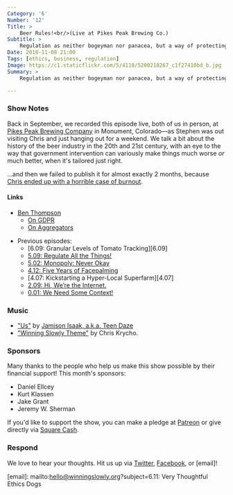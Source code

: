 ```yaml
---
Category: '6'
Number: '12'
Title: >
    Beer Rules!<br/>(Live at Pikes Peak Brewing Co.)
Subtitle: >
    Regulation as neither bogeyman nor panacea, but a way of protecting out the right spaces for genuine competition to emerge.
Date: 2018-11-08 21:00
Tags: [ethics, business, regulation]
Image: https://c1.staticflickr.com/5/4110/5200218267_c1f27410bd_b.jpg
Summary: >
    Regulation as neither bogeyman nor panacea, but a way of protecting out the right spaces for genuine competition to emerge.

---
```


### Show Notes

Back in September, we recorded this episode live, both of us in person, at [Pikes Peak Brewing Company][ppbc] in Monument, Colorado—as Stephen was out visiting Chris and just hanging out for a weekend. We talk a bit about the history of the beer industry in the 20th and 21st century, with an eye to the way that government intervention can variously make things much worse *or* much better, when it's tailored just right.

[ppbc]: https://pikespeakbrewing.com

…and then we failed to publish it for almost exactly 2 months, because [Chris ended up with a horrible case of burnout][burnout].

[burnout]: https://www.chriskrycho.com/burnout/

#### Links

* [Ben Thompson]
	* [On GDPR][gdpr]
	* [On Aggregators][aggregators]
- Previous episodes:
    + [6.09: Granular Levels of Tomato Tracking][6.09]
    + [5.09: Regulate All the Things!][5.09]
    + [5.02: Monopoly: Never Okay][5.02]
    + [4.12: Five Years of Facepalming][4.12]
    + [4.07: Kickstarting a Hyper-Local Superfarm][4.07]
    + [2.09: Hi, We’re the Internet.][2.09]
    + [0.01: We Need Some Context!][0.01]

[Ben Thompson]: https://stratechery.com
[gdpr]: https://stratechery.com/topic/regulation/gdpr/
[aggregators]: https://stratechery.com/2017/defining-aggregators/
[5.09]: https://winningslowly.org/5.09/
[5.02]: https://winningslowly.org/5.02/
[4.12]: https://winningslowly.org/4.12/
[2.09]: https://winningslowly.org/2.09/
[0.01]: https://winningslowly.org/0.01/

### Music

- ["Us"](https://helloflora.bandcamp.com/track/us) by [Jamison Isaak, a.k.a. Teen Daze](https://helloflora.bandcamp.com)
- ["Winning Slowly Theme"](https://soundcloud.com/chriskrycho/winning-slowly) by Chris Krycho. 

### Sponsors

Many thanks to the people who help us make this show possible by their financial support! This month's sponsors:

- Daniel Ellcey
- Kurt Klassen
- Jake Grant
- Jeremy W. Sherman

If you'd like to support the show, you can make a pledge at [Patreon] or give
directly via [Square Cash].

[Patreon]: https://www.patreon.com/winningslowly
[Square Cash]: https://cash.me/$winningslowly


### Respond

We love to hear your thoughts. Hit us up via [Twitter], [Facebook], or [email]!

[Twitter]: //www.twitter.com/winningslowly
[Facebook]: //www.facebook.com/winningslowlypodcast
[email]: mailto:hello@winningslowly.org?subject=6.11: Very Thoughtful Ethics Dogs
